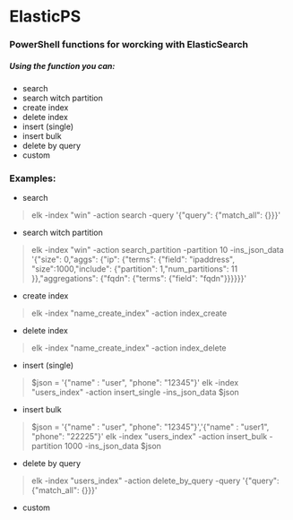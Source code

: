 # ElasticPS
### PowerShell functions for worcking with ElasticSearch
##### Using the function you can:
- search
- search witch partition
- create index
- delete index
- insert (single)
- insert bulk
- delete by query
- custom

### Examples:
- search
> elk -index "win" -action search -query '{"query": {"match_all": {}}}'
- search witch partition
> elk -index "win" -action search_partition -partition 10 -ins_json_data '{"size": 0,"aggs": {"ip": {"terms": {"field": "ipaddress", "size":1000,"include": {"partition": 1,"num_partitions": 11 }},"aggregations": {"fqdn": {"terms": {"field": "fqdn"}}}}}}'
- create index
> elk -index "name_create_index" -action index_create
- delete index
> elk -index "name_create_index" -action index_delete
- insert (single)
> $json = '{"name" : "user", "phone": "12345"}'
> elk -index "users_index" -action insert_single -ins_json_data $json
- insert bulk
> $json = '{"name" : "user", "phone": "12345"}','{"name" : "user1", "phone": "22225"}'
> elk -index "users_index" -action insert_bulk -partition 1000 -ins_json_data $json
- delete by query
> elk -index "users_index" -action delete_by_query -query '{"query": {"match_all": {}}}'
- custom
